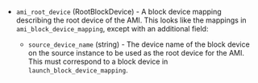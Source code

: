 <!-- Code generated from the comments of the Config struct in builder/amazon/ebssurrogate/builder.go; DO NOT EDIT MANUALLY -->

-   `ami_root_device` (RootBlockDevice) - A block device mapping describing the root device of the AMI. This looks
    like the mappings in `ami_block_device_mapping`, except with an
    additional field:
    
    -   `source_device_name` (string) - The device name of the block device on
        the source instance to be used as the root device for the AMI. This
        must correspond to a block device in `launch_block_device_mapping`.
    
